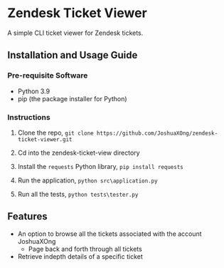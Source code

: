 # Zendesk Ticket Viewer
A simple CLI ticket viewer for Zendesk tickets.

## Installation and Usage Guide

### Pre-requisite Software
- Python 3.9
- pip (the package installer for Python)

### Instructions
1. Clone the repo, `git clone https://github.com/JoshuaXOng/zendesk-ticket-viewer.git`

2. Cd into the zendesk-ticket-view directory

3. Install the `requests` Python library, `pip install requests`

4. Run the application, `python src\application.py`

5. Run all the tests, `python tests\tester.py`

## Features

- An option to browse all the tickets associated with the account JoshuaXOng
    - Page back and forth through all tickets
- Retrieve indepth details of a specific ticket